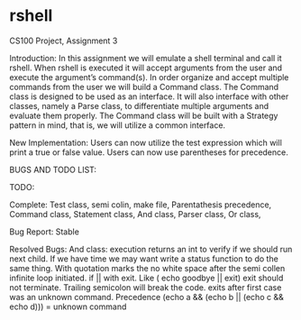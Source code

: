 # rshell
CS100 Project, Assignment 3

Introduction: 
In this assignment we will emulate a shell terminal and call it rshell. When rshell is executed it will accept arguments from the user and execute the argument’s command(s). In order organize and accept multiple commands from the user we will build a Command class. The Command class is designed to be used as an interface. It will also interface with other classes, namely a Parse class, to differentiate multiple arguments and evaluate them properly. The Command class will be built with a Strategy pattern in mind, that is, we will utilize a common interface.

New Implementation:
Users can now utilize the test expression which will print a true or false value. Users can now use parentheses for precedence.

BUGS AND TODO LIST:


TODO:
	
	

Complete:
	Test class,
	semi colin,
	make file,
	Parentathesis precedence,
	Command class,
	Statement class,
	And class,
	Parser class,
	Or class,
	

Bug Report:
	Stable
	
Resolved Bugs:
	And class:
	execution returns an int to verify if we should run next child. If we have time we may want write a status function to do the same thing.
	With quotation marks the 
	no white space after the semi collen infinite loop initiated.
	if || with exit. Like ( echo goodbye || exit) exit should not terminate.
	Trailing semicolon will break the code.
	exits after first case was an unknown command.
	Precedence (echo a && (echo b || (echo c && echo d))) = unknown command